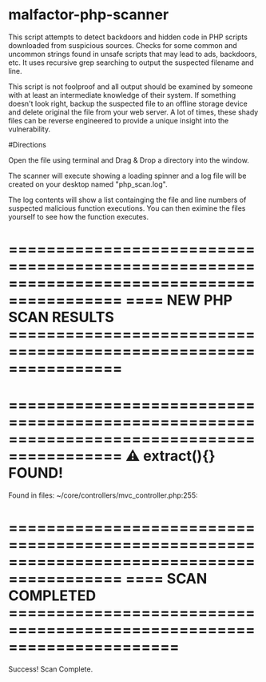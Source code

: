 # malfactor-php-scanner

This script attempts to detect backdoors and hidden code in PHP scripts downloaded from suspicious sources.
Checks for some common and uncommon strings found in unsafe scripts that may lead to ads, backdoors, etc.
It uses recursive grep searching to output the suspected filename and line.

This script is not foolproof and all output should be examined by someone with at least an intermediate
knowledge of their system. If something doesn't look right, backup the suspected file to an offline
storage device and delete original the file from your web server. A lot of times, these shady files can
be reverse engineered to provide a unique insight into the vulnerability.


#Directions

Open the file using terminal and Drag & Drop a directory into the window.

The scanner will execute showing a loading spinner and a log file will be created on your desktop named "php_scan.log".

The log contents will show a list containging the file and line numbers of suspected malicious function executions.  You can then eximine the files yourself to see how the function executes.




==========================================================================================
==== NEW PHP SCAN RESULTS ================================================================
==========================================================================================

==========================================================================================
⚠ extract(){} FOUND!
==========================================================================================
Found in files:
~/core/controllers/mvc_controller.php:255:

==========================================================================================
==== SCAN COMPLETED ======================================================================
==========================================================================================


Success! Scan Complete.
